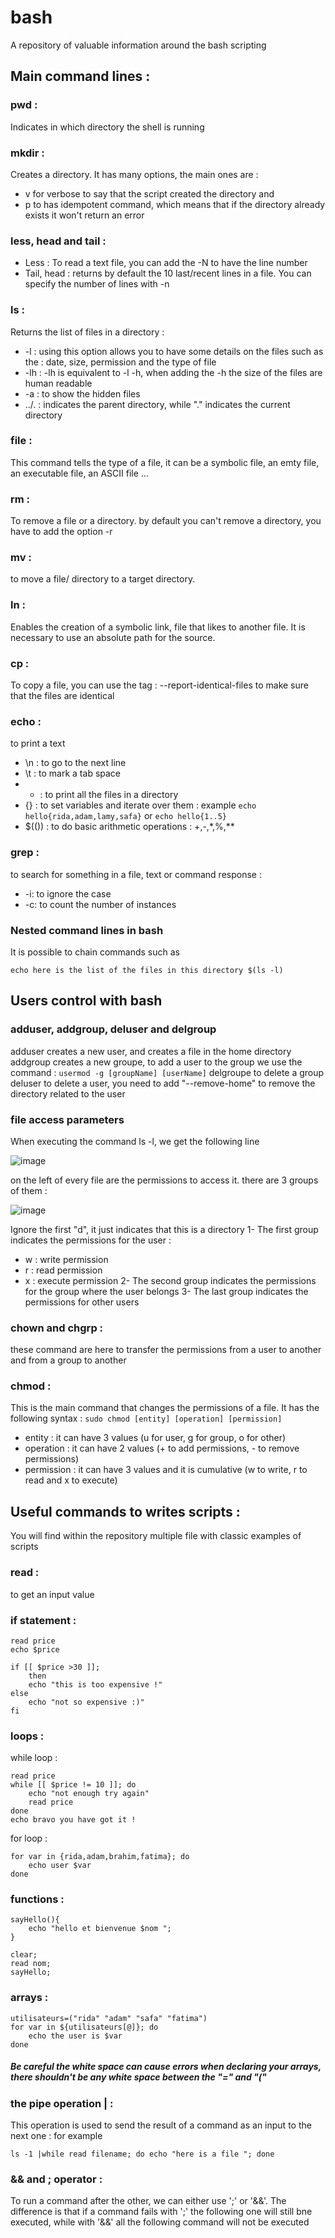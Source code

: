 # bash
A repository of valuable information around the bash scripting 

## Main command lines : 

### pwd : 
Indicates in which directory the shell is running 

### mkdir :
Creates a directory. It has many options, the main ones are :
  - v for verbose to say that the script created the directory and 
  - p to has idempotent command, which means that if the directory already exists it won't return an error 

### less, head and tail : 
 - Less : To read a text file, you can add the -N to have the line number 
 - Tail, head : returns by default the 10 last/recent lines in a file. You can specify the number of lines with -n

### ls :
Returns the list of files in a directory : 
  - -l : using this option allows you to have some details on the files such as the : date, size, permission and the type of file 
  - -lh : -lh is equivalent to -l -h, when adding the -h the size of the files are human readable 
  - -a : to show the hidden files 
  - ../. : indicates the parent directory, while "." indicates the current directory 

### file : 
This command tells the type of a file, it can be a symbolic file, an emty file, an executable file, an ASCII file ...

### rm : 
To remove a file or a directory. by default you can't remove a directory, you have to add the option -r

### mv : 
to move a file/ directory to a target directory. 

### ln :
Enables the creation of a symbolic link, file that likes to another file. It is necessary to use an absolute path for the source.

### cp :
To copy a file, you can use the tag : --report-identical-files to make sure that the files are identical 

### echo :
to print a text
- \n : to go to the next line 
- \t : to mark a tab space 
- * : to print all the files in a directory 
- {} : to set variables and iterate over them : example ``` echo hello{rida,adam,lamy,safa} ``` or ``` echo hello{1..5} ```
- $(()) : to do basic arithmetic operations : +,-,*,%,** 

### grep : 
to search for something in a file, text or command response : 
  - -i: to ignore the case 
  - -c: to count the number of instances 

### Nested command lines in bash 

It is possible to chain commands such as 

``` echo here is the list of the files in this directory $(ls -l) ```


## Users control with bash 

### adduser, addgroup, deluser and delgroup
adduser creates a new user, and creates a file in the home directory
addgroup creates a new groupe, to add a user to the group we use the command : ```usermod -g [groupName] [userName]```
delgroupe to delete a group 
deluser to delete a user, you need to add "--remove-home" to remove the directory related to the user 

### file access parameters 
When executing the command ls -l, we get the following line 

![image](https://user-images.githubusercontent.com/42012627/173235694-89153857-66ea-4054-9845-73eab88b8908.png)

on the left of every file are the permissions to access it. there are 3 groups of them : 

![image](https://user-images.githubusercontent.com/42012627/173235769-b8189d91-3073-4e1c-a0df-6a5c69ff951d.png)

Ignore the first "d", it just indicates that this is a directory
1- The first group indicates the permissions for the user : 
  - w : write permission
  - r : read permission
  - x : execute permission 
2- The second group indicates the permissions for the group where the user belongs 
3- The last group indicates the permissions for other users 

### chown and chgrp : 
these command are here to transfer the permissions from a user to another and from a group to another

### chmod : 
This is the main command that changes the permissions of a file. It has the following syntax : 
``` sudo chmod [entity] [operation] [permission] ```
  - entity : it can have 3 values (u  for user, g for group, o for other)
  - operation : it can have 2 values (+ to add permissions, - to remove permissions)
  - permission : it can have 3 values and it is cumulative (w to write, r to read and x to execute)  

## Useful commands to writes scripts : 
You will find within the repository multiple file with classic examples of scripts 
### read : 
to get an input value 
### if statement : 
```
read price
echo $price

if [[ $price >30 ]]; 
	then
	echo "this is too expensive !"
else
	echo "not so expensive :)"
fi
```

### loops : 

while loop :

```
read price
while [[ $price != 10 ]]; do
	echo "not enough try again"
	read price
done
echo bravo you have got it ! 
```
for loop : 

```
for var in {rida,adam,brahim,fatima}; do
	echo user $var
done
```

### functions : 

```
sayHello(){
	echo "hello et bienvenue $nom ";
}

clear;
read nom;
sayHello;
```

### arrays : 

```
utilisateurs=("rida" "adam" "safa" "fatima")
for var in ${utilisateurs[@]}; do
	echo the user is $var
done
```
##### Be careful the white space can cause errors when declaring your arrays, there shouldn't be any white space between the "=" and "("


### the pipe operation | : 

This operation is used to send the result of a command as an input to the next one : 
for example 
```
ls -1 |while read filename; do echo "here is a file "; done
```

### && and ; operator : 
To run a command after the other, we can either use ';' or '&&'. The difference is that if a command fails with ';' the following one will still bne executed, while with '&&' all the following command will not be executed 
